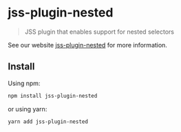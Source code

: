 # jss-plugin-nested

> JSS plugin that enables support for nested selectors

See our website [jss-plugin-nested](https://cssinjs.org/jss-plugin-nested?v=v10.0.0) for more information.

## Install

Using npm:

```sh
npm install jss-plugin-nested
```

or using yarn:

```sh
yarn add jss-plugin-nested
```
